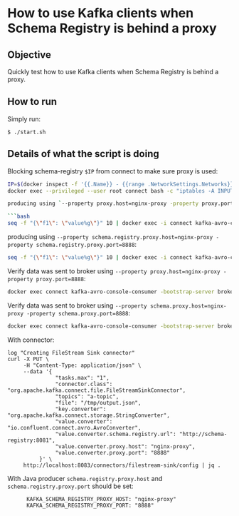 # How to use Kafka clients when Schema Registry is behind a proxy

## Objective

Quickly test how to use Kafka clients when Schema Registry is behind a proxy.


## How to run

Simply run:

```
$ ./start.sh
```

## Details of what the script is doing



Blocking schema-registry `$IP` from connect to make sure proxy is used:

```bash
IP=$(docker inspect -f '{{.Name}} - {{range .NetworkSettings.Networks}}{{.IPAddress}}{{end}}' $(docker ps -aq) | grep schema-registry | cut -d " " -f 3)
docker exec --privileged --user root connect bash -c "iptables -A INPUT -p tcp -s $IP -j DROP"

producing using `--property proxy.host=nginx-proxy -property proxy.port=8888`:

```bash
seq -f "{\"f1\": \"value%g\"}" 10 | docker exec -i connect kafka-avro-console-producer --broker-list broker:9092 --property schema.registry.url=http://schema-registry:8081 --topic a-topic --property proxy.host=nginx-proxy -property proxy.port=8888 --property value.schema='{"type":"record","name":"myrecord","fields":[{"name":"f1","type":"string"}]}'
```

producing using `--property schema.registry.proxy.host=nginx-proxy -property schema.registry.proxy.port=8888`:

```bash
seq -f "{\"f1\": \"value%g\"}" 10 | docker exec -i connect kafka-avro-console-producer --broker-list broker:9092 --property schema.registry.url=http://schema-registry:8081 --topic a-topic --property schema.registry.proxy.host=nginx-proxy -property schema.registry.proxy.port=8888 --property value.schema='{"type":"record","name":"myrecord","fields":[{"name":"f1","type":"string"}]}'
```

Verify data was sent to broker using `--property proxy.host=nginx-proxy -property proxy.port=8888`:

```bash
docker exec connect kafka-avro-console-consumer -bootstrap-server broker:9092 --property proxy.host=nginx-proxy -property proxy.port=8888 --property schema.registry.url=http://schema-registry:8081 --topic a-topic --from-beginning --max-messages 20
```

Verify data was sent to broker using `--property schema.proxy.host=nginx-proxy -property schema.proxy.port=8888`:

```bash
docker exec connect kafka-avro-console-consumer -bootstrap-server broker:9092 --property schema.registry.proxy.host=nginx-proxy -property schema.registry.proxy.port=8888 --property schema.registry.url=http://schema-registry:8081 --topic a-topic --from-beginning --max-messages 20
```

With connector:

```
log "Creating FileStream Sink connector"
curl -X PUT \
     -H "Content-Type: application/json" \
     --data '{
               "tasks.max": "1",
               "connector.class": "org.apache.kafka.connect.file.FileStreamSinkConnector",
               "topics": "a-topic",
               "file": "/tmp/output.json",
               "key.converter": "org.apache.kafka.connect.storage.StringConverter",
               "value.converter": "io.confluent.connect.avro.AvroConverter",
               "value.converter.schema.registry.url": "http://schema-registry:8081",
               "value.converter.proxy.host": "nginx-proxy",
               "value.converter.proxy.port": "8888"
          }' \
     http://localhost:8083/connectors/filestream-sink/config | jq .
```


With Java producer `schema.registry.proxy.host` and `schema.registry.proxy.port` should be set:

```
      KAFKA_SCHEMA_REGISTRY_PROXY_HOST: "nginx-proxy"
      KAFKA_SCHEMA_REGISTRY_PROXY_PORT: "8888"
```

